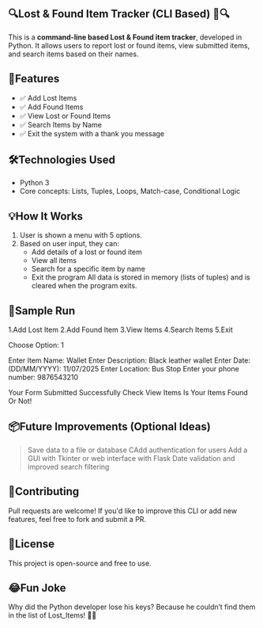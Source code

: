 ## 🔍Lost & Found Item Tracker (CLI Based) 🧳🔍
This is a **command-line based Lost & Found item tracker**, developed in Python. It allows users to report lost or found items, view submitted items, and search items based on their names.


## 📌Features
- ✅ Add Lost Items
- ✅ Add Found Items
- ✅ View Lost or Found Items
- ✅ Search Items by Name
- ✅ Exit the system with a thank you message


## 🛠️Technologies Used
- Python 3
- Core concepts: Lists, Tuples, Loops, Match-case, Conditional Logic


## 💡How It Works
1. User is shown a menu with 5 options.
2. Based on user input, they can:
   - Add details of a lost or found item
   - View all items
   - Search for a specific item by name
   - Exit the program
All data is stored in memory (lists of tuples) and is cleared when the program exits.


## 🧪Sample Run
1.Add Lost Item
2.Add Found Item
3.View Items
4.Search Items
5.Exit

Choose Option: 1

Enter Item Name: Wallet
Enter Description: Black leather wallet
Enter Date:(DD/MM/YYYY): 11/07/2025
Enter Location: Bus Stop
Enter your phone number: 9876543210

Your Form Submitted Successfully
Check View Items Is Your Items Found Or Not!


## 📦Future Improvements (Optional Ideas)
> Save data to a file or database
> CAdd authentication for users
> Add a GUI with Tkinter or web interface with Flask
> Date validation and improved search filtering


## 🤝Contributing
Pull requests are welcome! If you'd like to improve this CLI or add new features, feel free to fork and submit a PR.


## 📄License
This project is open-source and free to use.


## 😂Fun Joke
Why did the Python developer lose his keys?
Because he couldn’t find them in the list of Lost_Items! 🐍🔑
